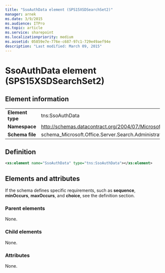 ```yaml
---
title: "SsoAuthData element (SPS15XSDSearchSet2)"
manager: arnek
ms.date: 3/9/2015
ms.audience: ITPro
ms.topic: article
ms.service: sharepoint
ms.localizationpriority: medium
ms.assetid: 05859e7e-776e-c687-97c1-729e49aef94e
description: "Last modified: March 09, 2015"
---
```


# SsoAuthData element (SPS15XSDSearchSet2)

 
  
## Element information

|||
|:-----|:-----|
|**Element type** <br/> |tns:SsoAuthData  <br/> |
|**Namespace** <br/> |http://schemas.datacontract.org/2004/07/Microsoft.Office.Server.Search.Administration  <br/> |
|**Schema file** <br/> |schema_Microsoft.Office.Server.Search.Administration.xsd  <br/> |
   
## Definition

```XML
<xs:element name="SsoAuthData" type="tns:SsoAuthData"></xs:element>

```

## Elements and attributes

If the schema defines specific requirements, such as **sequence**, **minOccurs**, **maxOccurs**, and **choice**, see the definition section. 
  
### Parent elements

None.
  
### Child elements

None.
  
### Attributes

None.
  

